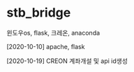 # stb_bridge
윈도우os, flask, 크레온, anaconda


[2020-10-10] apache, flask

[2020-10-19] CREON 계좌개설 및 api id생성
